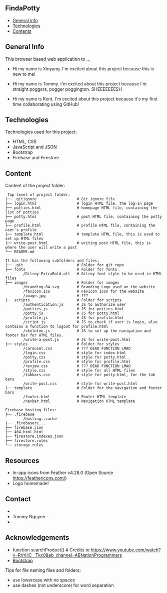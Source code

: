 ## FindaPotty

- [General info](#general-info)
- [Technologies](#technologies)
- [Contents](#content)

## General Info

This browser based web application to ...

- Hi my name is Xinyang. I'm excited about this project because this is new to me!

- Hi my name is Tommy. I'm excited about this project because i'm straight poggers, pogger poggington. SHEEEEEEESH

* Hi my name is Kent. I'm excited about this project because it's my first time collaborating using GitHub!

## Technologies

Technologies used for this project:
* HTML, CSS
* JavaScript and JSON
* Bootstrap
* Firebase and Firestore 

## Content

Content of the project folder:

```
 Top level of project folder:
├── .gitignore                  # Git ignore file
├── login.html                  # login HTML file, the log-in page
├── potties.html                # homepage HTML file, containing the list of potties
├── potty.html                  # post HTML file, containing the potty page
├── profile.html                # profile HTML file, containing the user's profile
├── template.html               # template HTML file, this is used to set up HTML files
├── write-post.html             # writing post HTML file, this is where the user will write a post
└── README.md

It has the following subfolders and files:
├── .git                        # Folder for git repo
├── fonts                       # Folder for fonts
        /Gilroy-ExtraBold.oft   # Gilroy font style to be used in HTML files
├── images                      # Folder for images
        /branding-04.svg        # Branding Logo used on the website
        /favicon.ico            # Favicon icon for the website
        /image.jpg              # ???
├── scripts                     # Folder for scripts
        /authentication.js      # JS to authorize user
        /potties.js             # JS for potties.html
        /potty.js               # JS for potty.html
        /profile.js             # JS for profile.html
        /script.js              # JS to check if user is login, also contains a function to logout for profile.html
        /skeleton.js            # JS to set up the navigation and footer bar for HTML files.
        /write-a-post.js        # JS for write-post.html
├── styles                      # Folder for styles
        /carousel.css           # ??? DEAD FUNCTION LMAO
        /login.css              # style for index.html
        /potty.css              # style for potty.html
        /profile.css            # style for profile.html
        /review.css             # ??? DEAD FUNCTION LMAO
        /style.css              # style for all HTML files
        /tabbars.css            # style for potty.html, for the tab bars
        /write-post.css         # style for write-post.html
├── template                    # Folder for the navigation and footer bars
        /footer.html            # Footer HTML template
        /navbar.html            # Navigation HTML template

Firebase hosting files:
├── .firebase
        /hosting..cache
├── .firebaserc...
├── firebase.json
├── 404.html.html   
├── firestore.indexes.json
├── firestore.rules
└── storage.rules
```

## Resources
- In-app icons from Feather v4.28.0 (Open Source https://feathericons.com/)
- Logo homemade!

## Contact 
* 
* Tommy Nguyen - 
* 

## Acknowledgements 
* function searchProduct()      # Credits to https://www.youtube.com/watch?v=RVrHC__Tkx0&ab_channel=ABNationProgrammers       
* <a href="https://getbootstrap.com/">Bootstrap</a>

Tips for file naming files and folders:

- use lowercase with no spaces
- use dashes (not underscore) for word separation
